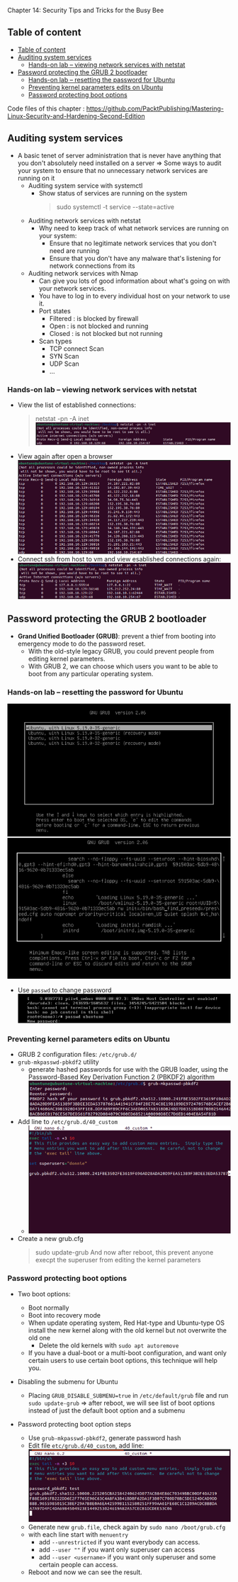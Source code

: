 Chapter 14: Security Tips and Tricks for the Busy Bee



## Table of content
- [Table of content](#table-of-content)
- [Auditing system services](#auditing-system-services)
  - [Hands-on lab – viewing network services with netstat](#hands-on-lab--viewing-network-services-with-netstat)
- [Password protecting the GRUB 2 bootloader](#password-protecting-the-grub-2-bootloader)
  - [Hands-on lab – resetting the password for Ubuntu](#hands-on-lab--resetting-the-password-for-ubuntu)
  - [Preventing kernel parameters edits on Ubuntu](#preventing-kernel-parameters-edits-on-ubuntu)
  - [Password protecting boot options](#password-protecting-boot-options)


Code files of this chapter : https://github.com/PacktPublishing/Mastering-Linux-Security-and-Hardening-Second-Edition

## Auditing system services

- A basic tenet of server administration that is never have anything that you don't absolutely need installed on a server => Some ways to audit your system to ensure that no unnecessary network services are running on it
  - Auditing system service with systemctl
    - Show status of services are running on the system
        > sudo systemctl -t service --state=active
  - Auditing network services with netstat
    - Why need to keep track of what network services are running on your system:
      - Ensure that no legitimate network services that     you don't need are running
      - Ensure that you don't have any malware that's listening for network connections from its
  - Auditing network services with Nmap
    - Can give you lots of good information about what's going on with your network services.
    - You have to log in to every individual host on your network to use it.
    - Port states
      - Filtered : is blocked by firewall
      - Open : is not blocked and running
      - Closed : is not blocked but not running
    - Scan types
      - TCP connect Scan
      - SYN Scan
      - UDP Scan
      - ...

### Hands-on lab – viewing network services with netstat
- View the list of established connections:
    > netstat -pn -A inet
      ![](IMG/2023-03-15-09-52-14.png)
- View again after open a browser
      ![](IMG/2023-03-15-09-53-14.png)
- Connect ssh from host to vm and view esablished connections again:
      ![](IMG/2023-03-15-09-57-41.png)


## Password protecting the GRUB 2 bootloader

- **Grand Unified Bootloader (GRUB)**: prevent a thief from booting into emergency mode to do the password reset.
  - With the old-style legacy GRUB, you could prevent people from editing kernel parameters. 
  - With GRUB 2, we can choose which users you want to be able to boot from any particular operating system.
  
### Hands-on lab – resetting the password for Ubuntu

![](IMG/2023-03-15-10-07-28.png)
![](IMG/2023-03-15-10-33-22.png)  
- Use `passwd` to change password
    ![](IMG/2023-03-15-11-16-29.png)


### Preventing kernel parameters edits on Ubuntu
  - GRUB 2 configuration files: `/etc/grub.d/`
  - `grub-mkpasswd-pbkdf2` utility
    - generate hashed passwords for use with the GRUB loader, using the Password-Based Key Derivation Function 2 (PBKDF2) algorithm
        ![](IMG/2023-03-15-11-31-38.png)
  - Add line to `/etc/grub.d/40_custom`
    - ![](IMG/2023-03-15-11-47-37.png)
  - Create a new grub.cfg
      > sudo update-grub
  And now after reboot, this prevent anyone execpt the superuser from editing the kernel parameters

### Password protecting boot options 

- Two boot options:
    - Boot normally
    - Boot into recovery mode
  - When update operating system, Red Hat-type and Ubuntu-type OS install the new kernel along with the old kernel but not overwrite the old one
    - Delete the old kernels with `sudo apt autoremove`
  - If you have a dual-boot or a multi-boot configuration, and want only certain users to use certain boot options, this technique will help you.
  
- Disabling the submenu for Ubuntu
  - Placing `GRUB_DISABLE_SUBMENU=true` in `/etc/default/grub` file and run `sudo update-grub`
  => after reboot, we will see list of boot options instead of just the default boot option and a submenu

- Password protecting boot option steps
  - Use `grub-mkpasswd-pbkdf2`, generate password hash
  - Edit file `etc/grub.d/40_custom`, add line:
      ![](IMG/2023-03-15-13-29-30.png)
  - Generate new `grub.file`, check again by `sudo nano /boot/grub.cfg`
  - with each line start with `menuentry`
    - add `--unrestricted` if you want everybody can access.
    - add `--user ""` if you want only superuser can access
    - add `--user <username>` if you want only superuser and some certain people can access.
  - Reboot and now we can see the result.
